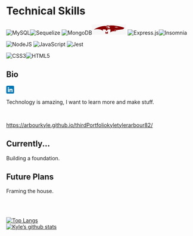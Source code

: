 # Technical Skills
![MySQL](https://img.shields.io/badge/mysql-%2300f.svg?style=for-the-badge&logo=mysql&logoColor=white)![Sequelize](https://img.shields.io/badge/Sequelize-52B0E7?style=for-the-badge&logo=Sequelize&logoColor=white)
![MongoDB](https://img.shields.io/badge/MongoDB-%234ea94b.svg?style=for-the-badge&logo=mongodb&logoColor=white)<img src="https://github.com/arbourKyle/arbourKyle/blob/main/img/mongoose.png" alt="" height="28px" width="92px"/> ![Express.js](https://img.shields.io/badge/express.js-%23404d59.svg?style=for-the-badge&logo=express&logoColor=%2361DAFB)![Insomnia](https://img.shields.io/badge/Insomnia-black?style=for-the-badge&logo=insomnia&logoColor=5849BE)

![NodeJS](https://img.shields.io/badge/node.js-6DA55F?style=for-the-badge&logo=node.js&logoColor=white)
![JavaScript](https://img.shields.io/badge/javascript-%23323330.svg?style=for-the-badge&logo=javascript&logoColor=%23F7DF1E)
![Jest](https://img.shields.io/badge/-jest-%23C21325?style=for-the-badge&logo=jest&logoColor=white)

![CSS3](https://img.shields.io/badge/css3-%231572B6.svg?style=for-the-badge&logo=css3&logoColor=white)![HTML5](https://img.shields.io/badge/html5-%23E34F26.svg?style=for-the-badge&logo=html5&logoColor=white)



## Bio
<a href="https://www.linkedin.com/in/kyle-arbour-743971209/"><img align="center" src="https://github.com/arbourKyle/arbourKyle/blob/main/img/linkedin.png" alt="" width="21px"/></a>

Technology is amazing, I want to learn more and make stuff.

</br>

https://arbourkyle.github.io/thirdPortfoliokyletylerarbour82/


## Currently...

Building a foundation.


## Future Plans

Framing the house.


</br>
</hr>
</br>

[![Top Langs](https://github-readme-stats.vercel.app/api/top-langs/?username=arbourKyle&layout=compact)](https://github.com/arbourKyle)
</br>
[![Kyle’s github stats](https://github-readme-stats.vercel.app/api?username=arbourKyle)](https://github.com/arbourKyle)
